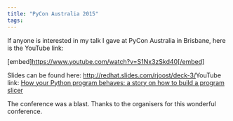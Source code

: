 ```yaml
---
title: "PyCon Australia 2015"
tags: 
---
```


If anyone is interested in my talk I gave at PyCon Australia in Brisbane, here is the YouTube link:

[embed]https://www.youtube.com/watch?v=S1Nx3zSkd40[/embed]

Slides can be found here: <a href="http://redhat.slides.com/rjoost/deck-3/">http://redhat.slides.com/rjoost/deck-3/</a>YouTube link: <a href="https://youtu.be/S1Nx3zSkd40">How your Python program behaves: a story on how to build a program slicer</a>

The conference was a blast. Thanks to the organisers for this wonderful conference.